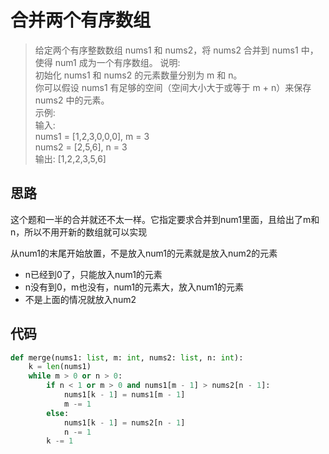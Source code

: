 # 合并两个有序数组

>给定两个有序整数数组 nums1 和 nums2，将 nums2 合并到 nums1 中，使得 num1 成为一个有序数组。
>说明:  
初始化 nums1 和 nums2 的元素数量分别为 m 和 n。  
你可以假设 nums1 有足够的空间（空间大小大于或等于 m + n）来保存 nums2 中的元素。  
示例:  
输入:  
nums1 = [1,2,3,0,0,0], m = 3  
nums2 = [2,5,6],       n = 3  
输出: [1,2,2,3,5,6]  

**思路**
--------------------

这个题和一半的合并就还不太一样。它指定要求合并到num1里面，且给出了m和n，所以不用开新的数组就可以实现

从num1的末尾开始放置，不是放入num1的元素就是放入num2的元素
- n已经到0了，只能放入num1的元素
- n没有到0，m也没有，num1的元素大，放入num1的元素
- 不是上面的情况就放入num2

**代码**
--------------------

```python
def merge(nums1: list, m: int, nums2: list, n: int):
    k = len(nums1)
    while m > 0 or n > 0:
        if n < 1 or m > 0 and nums1[m - 1] > nums2[n - 1]:
            nums1[k - 1] = nums1[m - 1]
            m -= 1
        else:
            nums1[k - 1] = nums2[n - 1]
            n -= 1
        k -= 1
```